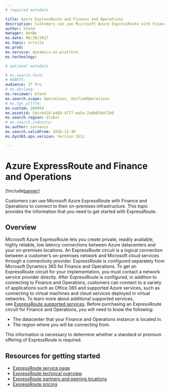 ```yaml
---
# required metadata

title: Azure ExpressRoute and Finance and Operations
description: Customers can use Microsoft Azure ExpressRoute with Finance and Operations to connect to their on-premises infrastructure. This topic provides the information that you need to get started with ExpressRoute.
author: kfend
manager: AnnBe
ms.date: 06/20/2017
ms.topic: article
ms.prod: 
ms.service: dynamics-ax-platform
ms.technology: 

# optional metadata

# ms.search.form: 
# ROBOTS: 
audience: IT Pro
# ms.devlang: 
ms.reviewer: kfend
ms.search.scope: Operations, UnifiedOperations
# ms.tgt_pltfrm: 
ms.custom: 260954
ms.assetid: 5dccb418-b489-4777-aa5e-2a0b03b4f2b0
ms.search.region: Global
# ms.search.industry: 
ms.author: sarvanis
ms.search.validFrom: 2016-11-30
ms.dyn365.ops.version: Version 1611

---
```


# Azure ExpressRoute and Finance and Operations

[!include[banner](../includes/banner.md)]


Customers can use Microsoft Azure ExpressRoute with Finance and Operations to connect to their on-premises infrastructure. This topic provides the information that you need to get started with ExpressRoute.

Overview
--------

Microsoft Azure ExpressRoute lets you create private, readily available, highly reliable, low latency connections between Azure datacenters and your on-premises locations. An ExpressRoute circuit is a logical connection between a customer’s on-premises network and Microsoft cloud services through a connectivity provider. ExpressRoute is configured separately from Microsoft Dynamics 365 for Finance and Operations. To get an ExpressRoute circuit for your implementation, you must contact a network service provider directly. After ExpressRoute is configured, in addition to connecting to Finance and Operations, customers can connect to a variety of applications such as Office 365 and supported Azure services, such as connecting to virtual machines and cloud services deployed in virtual networks. To learn more about additional supported services, see [ExpressRoute supported services](https://docs.microsoft.com/en-us/azure/expressroute/expressroute-faqs#supported-service). Before purchasing an ExpressRoute circuit for Finance and Operations, you will need to know the following:

-   The datacenter that your Finance and Operations instance is located in.
-   The region where you will be connecting from.

This information is necessary to determine whether a standard or premium offering of ExpressRoute is required.

## Resources for getting started
-   [ExpressRoute service page](https://azure.microsoft.com/en-us/services/expressroute/)
-   [ExpressRoute technical overview](https://azure.microsoft.com/en-us/documentation/articles/expressroute-introduction/)
-   [ExpressRoute partners and peering locations](https://azure.microsoft.com/en-us/documentation/articles/expressroute-locations/)
-   [ExpressRoute pricing](https://azure.microsoft.com/en-us/pricing/details/expressroute/)




